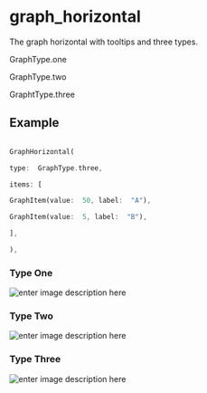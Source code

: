 # graph_horizontal

  

The graph horizontal with tooltips and three types.

  

GraphType.one

GraphType.two

GraphtType.three

  

## Example

  

```dart

GraphHorizontal(

type:  GraphType.three,

items: [

GraphItem(value:  50, label:  "A"),

GraphItem(value:  5, label:  "B"),

],

),

```

  
  

### Type One

  
![enter image description here](https://i.imgur.com/q7GfUA0.png)

### Type Two

  
![enter image description here](https://i.imgur.com/qj2nCWw.png)

  

### Type Three

![enter image description here](https://i.imgur.com/iF62D7h.png)